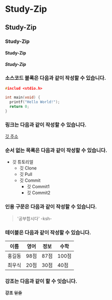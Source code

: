 # Study-Zip
## Study-Zip
### Study-Zip
#### Study-Zip
##### Study-Zip


### 소스코드 블록은 다음과 같이 작성할 수 있습니다.
```c
#includ <stdio.h>

int main(void) {
  printf("Hello World!");
  return 0;
}
```


### 링크는 다음과 같이 작성할 수 있습니다.

[깃 주소](https://github.com/refistolero/Study-Zip)


### 순서 없는 목록은 다음과 같이 작성할 수 있습니다.

* 깃 튜토리얼
   * 깃 Clone
   * 깃 Pull
   * 깃 Commit
      * 깃 Commit1
      * 깃 Commit2


### 인용 구문은 다음과 같이 작성할 수 있습니다.
> '공부합시다' -ksh-


### 테이블은 다음과 같이 작성할 수 있습니다.

이름|영어|정보|수학
----|----|----|----|
홍길동|98점|87점|100점|
최우식|20점|30점|40점|


### 강조는 다음과 같이 할 수 잇습니다.

**강조** ~~밑줄~~
